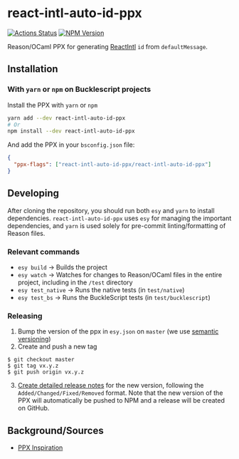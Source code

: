 # react-intl-auto-id-ppx

[![Actions Status](https://github.com/SimonDegraeve/react-intl-auto-id-ppx/workflows/react-intl-auto-id-ppx%20pipeline/badge.svg)](https://github.com/SimonDegraeve/react-intl-auto-id-ppx/actions)
[![NPM Version](https://badge.fury.io/js/react-intl-auto-id-ppx.svg)](https://badge.fury.io/js/react-intl-auto-id-ppx)

Reason/OCaml PPX for generating [ReactIntl](https://github.com/formatjs/formatjs) `id` from `defaultMessage`.

## Installation

### With `yarn` or `npm` on Bucklescript projects

Install the PPX with `yarn` or `npm`

```bash
yarn add --dev react-intl-auto-id-ppx
# Or
npm install --dev react-intl-auto-id-ppx
```

And add the PPX in your `bsconfig.json` file:

```json
{
  "ppx-flags": ["react-intl-auto-id-ppx/react-intl-auto-id-ppx"]
}
```

## Developing

After cloning the repository, you should run both `esy` and `yarn` to install
dependencies. `react-intl-auto-id-ppx` uses `esy` for managing the important dependencies,
and `yarn` is used solely for pre-commit linting/formatting of Reason files.

### Relevant commands

- `esy build` -> Builds the project
- `esy watch` -> Watches for changes to Reason/OCaml files in the entire project, including in the `/test` directory
- `esy test_native` -> Runs the native tests (in `test/native`)
- `esy test_bs` -> Runs the BuckleScript tests (in `test/bucklescript`)

### Releasing

1. Bump the version of the ppx in `esy.json` on `master` (we use [semantic versioning](https://semver.org/))
2. Create and push a new tag

```
$ git checkout master
$ git tag vx.y.z
$ git push origin vx.y.z
```

3. [Create detailed release notes](https://github.com/SimonDegraeve/react-intl-auto-id-ppx/releases) for the new version, following the `Added/Changed/Fixed/Removed` format. Note that the new version of the PPX will automatically be pushed to NPM and a release will be created on GitHub.

## Background/Sources

- [PPX Inspiration](https://github.com/dylanirlbeck/tailwind-ppx)
